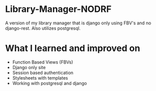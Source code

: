 # Library-Manager-NODRF
A version of my library manager that is django only using FBV's and no django-rest. Also utilizes postgresql.

# What I learned and improved on

- Function Based Views (FBVs)
- Django only site
- Session based authentication
- Stylesheets with templates
- Working with postgresql and django
